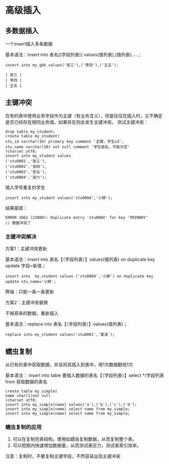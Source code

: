 # 高级插入

## 多数据插入

一个insert插入多条数据

基本语法：insert into 表名[(字段列表)] values(值列表),(值列表)......;

    insert into my_gbk values('张三'),('李四'),('王五');

    | 张三 |
    | 李四 |
    | 王五 |

## 主键冲突

在有的表中使用业务字段作为主键（有业务含义），但是往往在插入时，又不确定是否已经存在相同业务值。如果存在则会发生主键冲突。
测试主键冲突：

    drop table my_student;
    create table my_student(
    stu_id varchar(10) primary key comment '主键，学生id',
    stu_name varchar(10) not null comment '学生姓名，不能为空'
    )charset utf8;
    insert into my_student values
    ('stu0001','张三'),
    ('stu0002','张四'),
    ('stu0003','张五'),
    ('stu0004','张六');
插入学号重复的学生

    insert into my_student values('stu0004','小婷');

结果报错：

    ERROR 1062 (23000): Duplicate entry 'stu0004' for key 'PRIMARY' 
    // 数据冲突了

### 主键冲突解决

方案1：主键冲突更新

基本语法：insert into 表名【（字段列表）】values(值列表) on duplicate key update 字段=新值；

    insert into  my_student values ('stu0004','小婷') on duplicate key update stu_name='小婷';

弊端：只能一条一条更新

方案2：主键冲突替换

干掉原来的数据，重新插入

基本语法：replace into 表名【（字段列表）】values(值列表)；

    replace into my_student values('stu0001','夏洛');

## 蠕虫复制

从已有的表中获取数据，并且将其插入到表中，用1次数据翻倍1次

基本语法： insert into table 要插入数据的表名【（字段列表）】select */字段列表 from 获取数据的表名

    create table my_simple(
    name char(1)not null
    )charset utf8;
    insert into my_simple(name) values('a'),('b'),('c'),('d');
    insert into my_simple(name) select name from my_simple;
    insert into my_simple(name) select name from my_simple;

### 蠕虫复制的应用

1. 可以在复制完表结构，使用如蠕虫复制数据，从而复制整个表。
2. 可以短期内快速增加数据量，从而测试表压力，测试表索引效率。

注意：复制时，不要复制主键字段，不然容易出现主键冲突